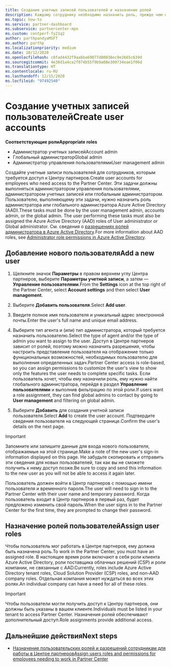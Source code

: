 ```yaml
---
title: Создание учетных записей пользователей и назначение ролей
description: Каждому сотруднику необходимо назначить роль, прежде чем он сможет получить доступ к Центру партнеров. Узнайте, как создавать учетные записи пользователей, назначать роли и задавать разрешения.
ms.topic: how-to
ms.service: partner-dashboard
ms.subservice: partnercenter-mpn
ms.custom: contperf-fy21q2
author: parthpandyaMSFT
ms.author: parthp
ms.localizationpriority: medium
ms.date: 10/12/2020
ms.openlocfilehash: c8fad4432f9aabba69877d80038ec9e2665c639d
ms.sourcegitcommit: 4e36d1a4ca2f074b55f9b9a08e300734eae1f06d
ms.translationtype: HT
ms.contentlocale: ru-RU
ms.lasthandoff: 12/15/2020
ms.locfileid: "97492540"
---
```

# <a name="create-user-accounts"></a><span data-ttu-id="ca2cf-104">Создание учетных записей пользователей</span><span class="sxs-lookup"><span data-stu-id="ca2cf-104">Create user accounts</span></span>  

<span data-ttu-id="ca2cf-105">**Соответствующие роли**</span><span class="sxs-lookup"><span data-stu-id="ca2cf-105">**Appropriate roles**</span></span>

- <span data-ttu-id="ca2cf-106">Администратор учетных записей</span><span class="sxs-lookup"><span data-stu-id="ca2cf-106">Account admin</span></span>
- <span data-ttu-id="ca2cf-107">Глобальный администратор</span><span class="sxs-lookup"><span data-stu-id="ca2cf-107">Global admin</span></span>
- <span data-ttu-id="ca2cf-108">Администратор управления пользователями</span><span class="sxs-lookup"><span data-stu-id="ca2cf-108">User management admin</span></span>

<span data-ttu-id="ca2cf-109">Создайте учетные записи пользователей для сотрудников, которым требуется доступ к Центру партнеров.</span><span class="sxs-lookup"><span data-stu-id="ca2cf-109">Create user accounts for employees who need access to the Partner Center.</span></span> <span data-ttu-id="ca2cf-110">Эти задачи должны выполняться администратором управления пользователями, администратором учетных записей или глобальным администратором. Пользователю, выполняющему эти задачи, нужно назначить роль администратора или глобального администратора Azure Active Directory (AAD).</span><span class="sxs-lookup"><span data-stu-id="ca2cf-110">These tasks must be done by the user management admin, accounts admin, or the global admin. The user performing these tasks must also be assigned the Azure Active Directory (AAD) roles of User administrator or Global administrator.</span></span> <span data-ttu-id="ca2cf-111">См. сведения о [разрешениях ролей администратора в Azure Active Directory](/azure/active-directory/users-groups-roles/directory-assign-admin-roles).</span><span class="sxs-lookup"><span data-stu-id="ca2cf-111">For more information about AAD roles, see [Administrator role permissions in Azure Active Directory](/azure/active-directory/users-groups-roles/directory-assign-admin-roles).</span></span>

## <a name="add-a-new-user"></a><span data-ttu-id="ca2cf-112">Добавление нового пользователя</span><span class="sxs-lookup"><span data-stu-id="ca2cf-112">Add a new user</span></span>

1. <span data-ttu-id="ca2cf-113">Щелкните значок **Параметры** в правом верхнем углу Центра партнеров, выберите **Параметры учетной записи**, а затем — **Управление пользователями**.</span><span class="sxs-lookup"><span data-stu-id="ca2cf-113">From the **Settings** icon at the top right of the Partner Center, select **Account settings** and then select **User management**.</span></span>

2. <span data-ttu-id="ca2cf-114">Выберите **Добавить пользователя**.</span><span class="sxs-lookup"><span data-stu-id="ca2cf-114">Select **Add user**.</span></span>

3. <span data-ttu-id="ca2cf-115">Введите полное имя пользователя и уникальный адрес электронной почты.</span><span class="sxs-lookup"><span data-stu-id="ca2cf-115">Enter the user's full name and unique email address.</span></span>

4. <span data-ttu-id="ca2cf-116">Выберите тип агента и (или) тип администратора, который требуется назначить пользователю.</span><span class="sxs-lookup"><span data-stu-id="ca2cf-116">Select the type of agent and/or the type of admin you want to assign to the user.</span></span> <span data-ttu-id="ca2cf-117">Доступ в Центре партнеров зависит от ролей, поэтому можно назначить разрешения, чтобы настроить представление пользователя на отображение только функциональных возможностей, необходимых пользователю для выполнения определенных задач.</span><span class="sxs-lookup"><span data-stu-id="ca2cf-117">Partner Center access is role-based, so you can assign permissions to customize the user's view to show only the features the user needs to complete specific tasks.</span></span>  <span data-ttu-id="ca2cf-118">Если пользователь хочет, чтобы ему назначили роль, ему нужно найти глобального администратора, перейдя в раздел **Управление пользователями** и выполнив фильтрацию по этой роли.</span><span class="sxs-lookup"><span data-stu-id="ca2cf-118">If users want a role assignment, they can find global admins to contact by going to **User management** and filtering on global admin.</span></span>

5. <span data-ttu-id="ca2cf-119">Выберите **Добавить** для создания учетной записи пользователя.</span><span class="sxs-lookup"><span data-stu-id="ca2cf-119">Select **Add** to create the user account.</span></span> <span data-ttu-id="ca2cf-120">Подтвердите сведения пользователя на следующей странице.</span><span class="sxs-lookup"><span data-stu-id="ca2cf-120">Confirm the user's details on the next page.</span></span>

> [!IMPORTANT]  
> <span data-ttu-id="ca2cf-121">Запомните или запишите данные для входа нового пользователя, отображаемые на этой странице.</span><span class="sxs-lookup"><span data-stu-id="ca2cf-121">Make a note of the new user's sign-in information displayed on this page.</span></span> <span data-ttu-id="ca2cf-122">Не забудьте скопировать и отправить эти сведения для новых пользователей, так как вы не сможете получить к нему доступ позже.</span><span class="sxs-lookup"><span data-stu-id="ca2cf-122">Be sure to copy and send this information to the new user as you will not be able to access it again later.</span></span> 

<span data-ttu-id="ca2cf-123">Пользователь должен войти в Центр партнеров с помощью имени пользователя и временного пароля.</span><span class="sxs-lookup"><span data-stu-id="ca2cf-123">The user will need to sign in to the Partner Center with their user name and temporary password.</span></span> <span data-ttu-id="ca2cf-124">Когда пользователь входит в Центр партнеров в первый раз, будет предложено изменить свой пароль.</span><span class="sxs-lookup"><span data-stu-id="ca2cf-124">When the user signs in to the Partner Center for the first time, they are prompted to change their password.</span></span>

## <a name="assign-user-roles"></a><span data-ttu-id="ca2cf-125">Назначение ролей пользователей</span><span class="sxs-lookup"><span data-stu-id="ca2cf-125">Assign user roles</span></span>

<span data-ttu-id="ca2cf-126">Чтобы пользователь мог работать в Центре партнеров, ему должна быть назначена роль.</span><span class="sxs-lookup"><span data-stu-id="ca2cf-126">To work in the Partner Center, you must have an assigned role.</span></span>  <span data-ttu-id="ca2cf-127">В настоящее время роли включают в себя роли клиента Azure Active Directory, роли поставщика облачных решений (CSP) и роли компании, не связанные с AAD.</span><span class="sxs-lookup"><span data-stu-id="ca2cf-127">Currently, roles include Azure Active Directory tenant roles, Cloud Solution Provider (CSP) roles, and non-AAD company roles.</span></span> <span data-ttu-id="ca2cf-128">Отдельная компания может нуждаться во всех этих ролях.</span><span class="sxs-lookup"><span data-stu-id="ca2cf-128">An individual company can have a need for all of these roles.</span></span>

>[!Important]
><span data-ttu-id="ca2cf-129">Чтобы пользователи могли получить доступ к Центру партнеров, они должны быть указаны в вашем клиенте.</span><span class="sxs-lookup"><span data-stu-id="ca2cf-129">Individuals must be listed in your tenant to access Partner Center.</span></span> <span data-ttu-id="ca2cf-130">Назначения ролей обеспечивают дополнительный доступ.</span><span class="sxs-lookup"><span data-stu-id="ca2cf-130">Role assignments provide additional access.</span></span>

## <a name="next-steps"></a><span data-ttu-id="ca2cf-131">Дальнейшие действия</span><span class="sxs-lookup"><span data-stu-id="ca2cf-131">Next steps</span></span>

- [<span data-ttu-id="ca2cf-132">Назначение пользовательских ролей и разрешений сотрудникам для работы в Центре партнеров</span><span class="sxs-lookup"><span data-stu-id="ca2cf-132">Assign users roles and permissions for employees needing to work in Partner Center</span></span>](permissions-overview.md)

